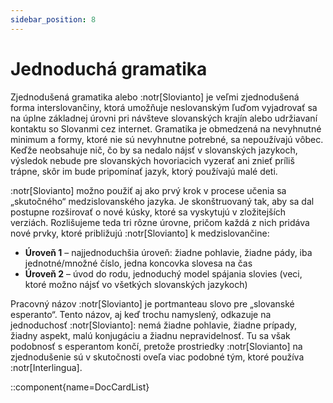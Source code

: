 ```yaml
---
sidebar_position: 8
---
```


# Jednoduchá gramatika

Zjednodušená gramatika alebo :notr[Slovianto] je veľmi zjednodušená forma interslovančiny, ktorá umožňuje neslovanským ľuďom vyjadrovať sa na úplne základnej úrovni pri návšteve slovanských krajín alebo udržiavaní kontaktu so Slovanmi cez internet. Gramatika je obmedzená na nevyhnutné minimum a formy, ktoré nie sú nevyhnutne potrebné, sa nepoužívajú vôbec. Keďže neobsahuje nič, čo by sa nedalo nájsť v slovanských jazykoch, výsledok nebude pre slovanských hovoriacich vyzerať ani znieť príliš trápne, skôr im bude pripomínať jazyk, ktorý používajú malé deti.

:notr[Slovianto] možno použiť aj ako prvý krok v procese učenia sa „skutočného“ medzislovanského jazyka. Je skonštruovaný tak, aby sa dal postupne rozširovať o nové kúsky, ktoré sa vyskytujú v zložitejších verziách. Rozlišujeme teda tri rôzne úrovne, pričom každá z nich pridáva nové prvky, ktoré približujú :notr[Slovianto] k medzislovančine:

- **Úroveň 1** – najjednoduchšia úroveň: žiadne pohlavie, žiadne pády, iba jednotné/množné číslo, jedna koncovka slovesa na čas
- **Úroveň 2** – úvod do rodu, jednoduchý model spájania slovies (veci, ktoré možno nájsť vo všetkých slovanských jazykoch)

Pracovný názov :notr[Slovianto] je portmanteau slovo pre „slovanské esperanto“. Tento názov, aj keď trochu namyslený, odkazuje na jednoduchosť :notr[Slovianto]: nemá žiadne pohlavie, žiadne prípady, žiadny aspekt, malú konjugáciu a žiadnu nepravidelnosť. Tu sa však podobnosť s esperantom končí, pretože prostriedky :notr[Slovianto] na zjednodušenie sú v skutočnosti oveľa viac podobné tým, ktoré používa :notr[Interlingua].

::component{name=DocCardList}
